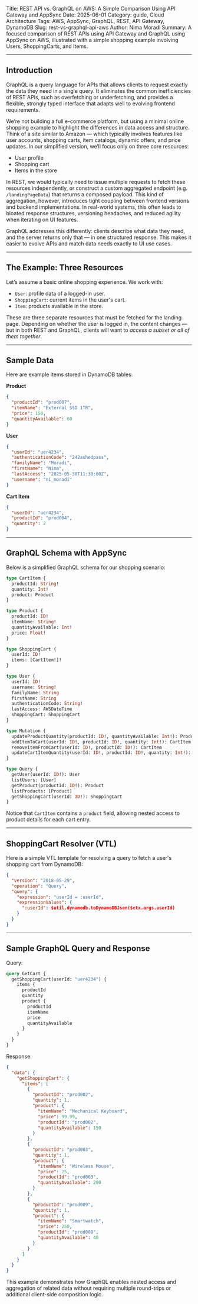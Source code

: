 Title: REST API vs. GraphQL on AWS: A Simple Comparison Using API Gateway and AppSync
Date: 2025-06-01
Category: guide, Cloud Architecture
Tags: AWS, AppSync, GraphQL, REST, API Gateway, DynamoDB
Slug: rest-vs-graphql-api-aws
Author: Nima Moradi
Summary: A focused comparison of REST APIs using API Gateway and GraphQL using AppSync on AWS, illustrated with a simple shopping example involving Users, ShoppingCarts, and Items.

---

## Introduction

GraphQL is a query language for APIs that allows clients to request exactly the data they need in a single query. It eliminates the common inefficiencies of REST APIs, such as overfetching or underfetching, and provides a flexible, strongly typed interface that adapts well to evolving frontend requirements.


We’re not building a full e-commerce platform, but using a minimal online shopping example to highlight the differences in data access and structure. Think of a site similar to Amazon — which typically involves features like user accounts, shopping carts, item catalogs, dynamic offers, and price updates. In our simplified version, we’ll focus only on three core resources:

* User profile
* Shopping cart
* Items in the store

In REST, we would typically need to issue multiple requests to fetch these resources independently, or construct a custom aggregated endpoint (e.g. `/landingPageData`) that returns a composed payload. This kind of aggregation, however, introduces tight coupling between frontend versions and backend implementations. In real-world systems, this often leads to bloated response structures, versioning headaches, and reduced agility when iterating on UI features.

GraphQL addresses this differently: clients describe what data they need, and the server returns only that — in one structured response. This makes it easier to evolve APIs and match data needs exactly to UI use cases.

---

## The Example: Three Resources

Let’s assume a basic online shopping experience. We work with:

* `User`: profile data of a logged-in user.
* `ShoppingCart`: current items in the user's cart.
* `Item`: products available in the store.

These are three separate resources that must be fetched for the landing page. Depending on whether the user is logged in, the content changes — but in both REST and GraphQL, clients will want to *access a subset or all of them together*.

---

## Sample Data

Here are example items stored in DynamoDB tables:

**Product**

```json
{
  "productId": "prod007",
  "itemName": "External SSD 1TB",
  "price": 150,
  "quantityAvailable": 60
}
```

**User**

```json
{
  "userId": "uer4234",
  "authenticationCode": "242ashedpass",
  "familyName": "Moradi",
  "firstName": "Nima",
  "lastAccess": "2025-05-30T11:30:00Z",
  "username": "ni_moradi"
}
```

**Cart Item**

```json
{
  "userId": "uer4234",
  "productId": "prod004",
  "quantity": 2
}
```

---

## GraphQL Schema with AppSync

Below is a simplified GraphQL schema for our shopping scenario:

```graphql
type CartItem {
  productId: String!
  quantity: Int!
  product: Product
}

type Product {
  productId: ID!
  itemName: String!
  quantityAvailable: Int!
  price: Float!
}

type ShoppingCart {
  userId: ID!
  items: [CartItem!]!
}

type User {
  userId: ID!
  username: String!
  familyName: String
  firstName: String
  authenticationCode: String!
  lastAccess: AWSDateTime
  shoppingCart: ShoppingCart
}

type Mutation {
  updateProductQuantity(productId: ID!, quantityAvailable: Int!): Product
  addItemToCart(userId: ID!, productId: ID!, quantity: Int!): CartItem
  removeItemFromCart(userId: ID!, productId: ID!): CartItem
  updateCartItemQuantity(userId: ID!, productId: ID!, quantity: Int!): CartItem
}

type Query {
  getUser(userId: ID!): User
  listUsers: [User]
  getProduct(productId: ID!): Product
  listProducts: [Product]
  getShoppingCart(userId: ID!): ShoppingCart
}
```

Notice that `CartItem` contains a `product` field, allowing nested access to product details for each cart entry.

---

## ShoppingCart Resolver (VTL)

Here is a simple VTL template for resolving a query to fetch a user's shopping cart from DynamoDB:

```json
{
  "version": "2018-05-29",
  "operation": "Query",
  "query": {
    "expression": "userId = :userId",
    "expressionValues": {
      ":userId": $util.dynamodb.toDynamoDBJson($ctx.args.userId)
    }
  }
}
```

---

## Sample GraphQL Query and Response

Query:

```graphql
query GetCart {
  getShoppingCart(userId: "uer4234") {
    items {
      productId
      quantity
      product {
        productId
        itemName
        price
        quantityAvailable
      }
    }
  }
}
```

Response:

```json
{
  "data": {
    "getShoppingCart": {
      "items": [
        {
          "productId": "prod002",
          "quantity": 1,
          "product": {
            "itemName": "Mechanical Keyboard",
            "price": 99.99,
            "productId": "prod002",
            "quantityAvailable": 150
          }
        },
        {
          "productId": "prod003",
          "quantity": 1,
          "product": {
            "itemName": "Wireless Mouse",
            "price": 25,
            "productId": "prod003",
            "quantityAvailable": 200
          }
        },
        {
          "productId": "prod009",
          "quantity": 1,
          "product": {
            "itemName": "Smartwatch",
            "price": 250,
            "productId": "prod009",
            "quantityAvailable": 40
          }
        }
      ]
    }
  }
}
```

This example demonstrates how GraphQL enables nested access and aggregation of related data without requiring multiple round-trips or additional client-side composition logic.
